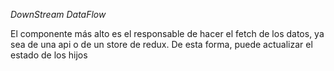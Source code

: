 *DownStream DataFlow*

El componente más alto es el responsable de hacer el fetch de los datos, ya sea de una api
o de un store de redux. De esta forma, puede actualizar el estado de los hijos

